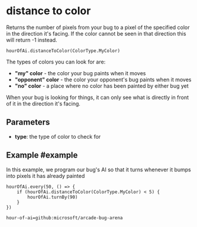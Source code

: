 # distance to color

Returns the number of pixels from your bug to a pixel of the specified color in the direction it's facing. If the color cannot be seen in that direction this will return -1 instead.

```sig
hourOfAi.distanceToColor(ColorType.MyColor)
```

The types of colors you can look for are:

* **"my" color** - the color your bug paints when it moves
* **"opponent" color** - the color your opponent's bug paints when it moves
* **"no" color** - a place where no color has been painted by either bug yet

When your bug is looking for things, it can only see what is directly in front of it in the direction it's facing. 


## Parameters

* **type**: the type of color to check for

## Example #example

In this example, we program our bug's AI so that it turns whenever it bumps into pixels it has already painted

```blocks
hourOfAi.every(50, () => {
    if (hourOfAi.distanceToColor(ColorType.MyColor) < 5) {
        hourOfAi.turnBy(90)
    }
})
```

```package
hour-of-ai=github:microsoft/arcade-bug-arena
```